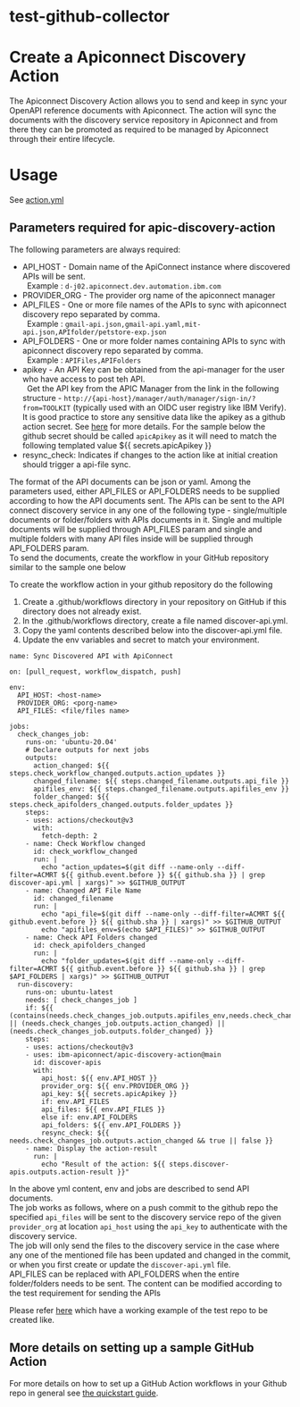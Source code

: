 # test-github-collector

# Create a Apiconnect Discovery Action

The Apiconnect Discovery Action allows you to send and keep in sync your OpenAPI reference documents with Apiconnect. 
The action will sync the documents with the discovery service repository in Apiconnect and from there they can be promoted 
as required to be managed by Apiconnect through their entire lifecycle.  

# Usage

See [action.yml](action.yml)

## Parameters required for apic-discovery-action

The following parameters are always required:

 - API_HOST - Domain name of the ApiConnect instance where discovered APIs will be sent.<br /> &nbsp; Example : `d-j02.apiconnect.dev.automation.ibm.com`
 - PROVIDER_ORG - The provider org name of the apiconnect manager 
 - API_FILES - One or more file names of the APIs to sync with apiconnect discovery repo separated by comma.<br /> &nbsp; Example : `gmail-api.json,gmail-api.yaml,mit-api.json,APIfolder/petstore-exp.json`
 - API_FOLDERS - One or more folder names containing APIs to sync with apiconnect discovery repo separated by comma. <br /> &nbsp; Example : `APIFiles,APIFolders`
 - apikey - An API Key can be obtained from the api-manager for the user who have access to post teh API.<br /> 
&nbsp; Get the API key from the APIC Manager from the link in the following structure - `http://{api-host}/manager/auth/manager/sign-in/?from=TOOLKIT` (typically used with an OIDC user registry like IBM Verify). It is good practice to store any sensitive data like the apikey as a github action secret. See [here](https://docs.github.com/en/actions/security-guides/encrypted-secrets#creating-encrypted-secrets-for-a-repository) for more details. For the sample below the github secret should be called `apicApikey` as it will need to match the following templated value ${{ secrets.apicApikey }} 
 - resync_check: Indicates if changes to the action like at initial creation should trigger a api-file sync. 

The format of the API documents can be json or yaml. Among the parameters used, either API_FILES or API_FOLDERS needs to be supplied according to how the API documents sent. The APIs can be sent to the API connect discovery service in any one of the following type - single/multiple documents or folder/folders with APIs documents in it. Single and multiple documents will be supplied through API_FILES param and single and multiple folders with many API files inside will be supplied through API_FOLDERS param.<br /> 
To send the documents, create the workflow in your GitHub repository similar to the sample one below

To create the workflow action in your github repository do the following
1. Create a .github/workflows directory in your repository on GitHub if this directory does not already exist.
2. In the .github/workflows directory, create a file named discover-api.yml.
3. Copy the yaml contents described below into the discover-api.yml file.
4. Update the env variables and secret to match your environment.


```
name: Sync Discovered API with ApiConnect

on: [pull_request, workflow_dispatch, push]

env:
  API_HOST: <host-name>
  PROVIDER_ORG: <porg-name>
  API_FILES: <file/files name>

jobs:
  check_changes_job:
    runs-on: 'ubuntu-20.04'
    # Declare outputs for next jobs
    outputs:
      action_changed: ${{ steps.check_workflow_changed.outputs.action_updates }}
      changed_filename: ${{ steps.changed_filename.outputs.api_file }}
      apifiles_env: ${{ steps.changed_filename.outputs.apifiles_env }}
      folder_changed: ${{ steps.check_apifolders_changed.outputs.folder_updates }}
    steps:
    - uses: actions/checkout@v3
      with:
        fetch-depth: 2
    - name: Check Workflow changed
      id: check_workflow_changed
      run: |
        echo "action_updates=$(git diff --name-only --diff-filter=ACMRT ${{ github.event.before }} ${{ github.sha }} | grep discover-api.yml | xargs)" >> $GITHUB_OUTPUT
    - name: Changed API File Name
      id: changed_filename
      run: |
        echo "api_file=$(git diff --name-only --diff-filter=ACMRT ${{ github.event.before }} ${{ github.sha }} | xargs)" >> $GITHUB_OUTPUT
        echo "apifiles_env=$(echo $API_FILES)" >> $GITHUB_OUTPUT
    - name: Check API Folders changed
      id: check_apifolders_changed
      run: |
        echo "folder_updates=$(git diff --name-only --diff-filter=ACMRT ${{ github.event.before }} ${{ github.sha }} | grep $API_FOLDERS | xargs)" >> $GITHUB_OUTPUT
  run-discovery:
    runs-on: ubuntu-latest
    needs: [ check_changes_job ]
    if: ${{ (contains(needs.check_changes_job.outputs.apifiles_env,needs.check_changes_job.outputs.changed_filename)) || (needs.check_changes_job.outputs.action_changed) || (needs.check_changes_job.outputs.folder_changed) }}
    steps:
    - uses: actions/checkout@v3
    - uses: ibm-apiconnect/apic-discovery-action@main
      id: discover-apis
      with:
        api_host: ${{ env.API_HOST }}
        provider_org: ${{ env.PROVIDER_ORG }}
        api_key: ${{ secrets.apicApikey }}
        if: env.API_FILES
        api_files: ${{ env.API_FILES }}
        else if: env.API_FOLDERS
        api_folders: ${{ env.API_FOLDERS }}
        resync_check: ${{ needs.check_changes_job.outputs.action_changed && true || false }}
    - name: Display the action-result
      run: |
        echo "Result of the action: ${{ steps.discover-apis.outputs.action-result }}"
```

In the above yml content, env and jobs are described to send API documents.<br /> 
The job works as follows, where on a push commit to the github repo the specified `api_files` will be sent to the discovery service repo of the given `provider_org` at location `api_host` using the `api_key` to authenticate with the discovery service.<br /> 
The job will only send the files to the discovery service in the case where any one of the mentioned file has been updated and changed in the commit,
or when you first create or update the `discover-api.yml` file.<br /> 
API_FILES can be replaced with API_FOLDERS when the entire folder/folders needs to be sent. The content can be modified according to the test requirement for sending the APIs

Please refer [here](https://github.com/ibm-apiconnect/apic-discovery-test) which have a working example of the test repo to be created like.

## More details on setting up a sample GitHub Action
For more details on how to set up a GitHub Action workflows in your Github repo in general see [the quickstart guide](https://docs.github.com/en/actions/quickstart).  
